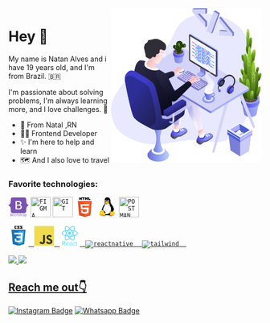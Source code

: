 <img align="right" src="assets/illustration.png" width="300"/>

# Hey 👋

My name is Natan Alves and i have 19 years old, and I'm from Brazil. 🇧🇷

I'm passionate about solving problems, I'm always learning more, and I love challenges. 🚀

- 📌 From Natal ,RN
- 👨‍💻 Frontend Developer
- ✨ I'm here to help and learn
- 🗺️ And I also love to travel

### Favorite technologies:

<p align="left">
<p>
<code><img src="https://raw.githubusercontent.com/devicons/devicon/master/icons/bootstrap/bootstrap-plain-wordmark.svg" title="BOOTSTRAP" width="40" height="40"/></code>
<code><img src="https://www.vectorlogo.zone/logos/figma/figma-icon.svg" title="FIGMA" width="40" height="40"/></code>
<code><img src="https://www.vectorlogo.zone/logos/git-scm/git-scm-icon.svg" title="GIT" width="40" height="40"/></code>
<code><img src="https://raw.githubusercontent.com/devicons/devicon/master/icons/html5/html5-original-wordmark.svg" title="HTML5" width="40" height="40"/></code>
<code><img src="https://raw.githubusercontent.com/devicons/devicon/master/icons/linux/linux-original.svg" title="LINUX" width="40" height="40"/></code>
<code><img src="https://www.vectorlogo.zone/logos/getpostman/getpostman-icon.svg" title="POSTMAN" width="40" height="40"/></code>
</p>
<a href="https://www.w3schools.com/css/" target="_blank" rel="noreferrer"> <img src="https://raw.githubusercontent.com/devicons/devicon/master/icons/css3/css3-original-wordmark.svg" alt="css3" width="40" height="40"/> </code>
  <code> <img src="https://raw.githubusercontent.com/devicons/devicon/master/icons/javascript/javascript-original.svg" alt="javascript" width="40" height="40"/> </code>
    <code></code><img src="https://raw.githubusercontent.com/devicons/devicon/master/icons/react/react-original-wordmark.svg" alt="react" width="40" height="40"/> </code>
    <code> <img src="https://reactnative.dev/img/header_logo.svg" alt="reactnative" width="40" height="40"/> </code>
      <code> <img src="https://www.vectorlogo.zone/logos/tailwindcss/tailwindcss-icon.svg" alt="tailwind" width="40" height="40"/>  </code>
</p>

<p align="left">
  <code><img height="190em" src="https://github-readme-stats.vercel.app/api?username=natanfirst&show_icons=true&theme=dark&include_all_commits=true&count_private=true"/></code>
  <code><img height="190em" src="https://github-readme-stats.vercel.app/api/top-langs/?username=natanfirst&layout=compact&langs_count=16&theme=dark"/></code>
</p>

## Reach me out👇

[![Instagram Badge](https://img.shields.io/badge/instagram-natanfirst-2021?style=flat-square&logo=Instagram&logoColor=white&link=https://www.instagram.com/natanfirst/)](https://www.instagram.com/natan.alv_s/) [![Whatsapp Badge](https://img.shields.io/badge/whatsapp-natanfirst-2021?style=flat-square&logo=whatsapp&logoColor=white&link=https://wa.me/5599984536274)](https://wa.me/5584999289903)
